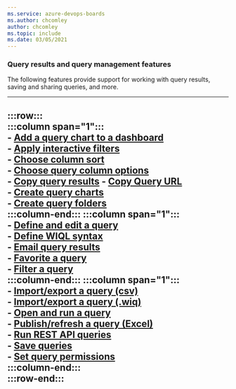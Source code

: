 ```yaml
---
ms.service: azure-devops-boards
ms.author: chcomley
author: chcomley
ms.topic: include
ms.date: 03/05/2021
---
```



### Query results and query management features

The following features provide support for working with query results, saving and sharing queries, and more.  

---
:::row:::  
   :::column span="1":::  
      - [Add a query chart to a dashboard](../../report/dashboards/charts.md#add-chart-to-a-dashboard)  
      - [Apply interactive filters](../backlogs/filter-backlogs-boards-plans.md)  
      - [Choose column sort](../backlogs/set-column-options.md)  
      - [Choose query column options](../backlogs/set-column-options.md)  
      - [Copy query results](../backlogs/copy-clone-work-items.md#copy-a-list-of-work-items)
      - [Copy Query URL](../queries/view-run-query.md#email-query-items-or-share-a-query-url)   
      - [Create query charts](../../report/dashboards/charts.md)  
      - [Create query folders](../queries/organize-queries.md)  
   :::column-end:::
   :::column span="1":::  
      - [Define and edit a query](../queries/using-queries.md)  
      - [Define WIQL syntax](../queries/wiql-syntax.md)  
      - [Email query results](../queries/view-run-query.md#email-query-items-or-share-a-query-url)  
      - [Favorite a query](../queries/view-run-query.md#all-and-favorites-supported-tasks)  
      - [Filter a query](../backlogs/filter-backlogs-boards-plans.md)  
   :::column-end:::
   :::column span="1":::  
      - [Import/export a query (csv)](../queries/import-work-items-from-csv.md)  
      - [Import/export a query (.wiq)](https://marketplace.visualstudio.com/items?itemName=ms-eswm.wiql-to-odata)  
      - [Open and run a query](../queries/view-run-query.md)  
      - [Publish/refresh a query (Excel)](../backlogs/office/bulk-add-modify-work-items-excel.md)  
      - [Run REST API queries](/rest/api/azure/devops/wit/queries)  
      - [Save queries](../queries/organize-queries.md#run-edit-and-save-a-query)  
      - [Set query permissions](../queries/set-query-permissions.md)  
   :::column-end:::  
:::row-end:::
---